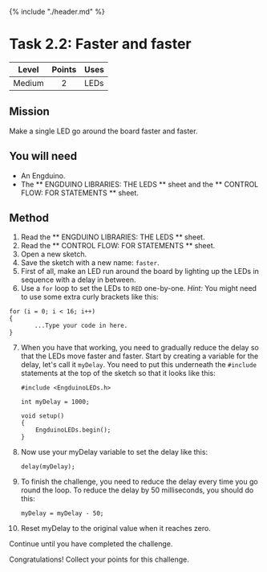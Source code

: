 {% include "./header.md" %}

# Task 2.2: Faster and faster 
| Level| Points | Uses |
| ------ |:------:|------|
| Medium | 2 | LEDs |

## Mission

Make a single LED go around the board faster and faster.  

## You will need
* An Engduino.
* The ** ENGDUINO LIBRARIES: THE LEDS ** sheet and the ** CONTROL FLOW: FOR STATEMENTS ** sheet.

## Method
1. Read the ** ENGDUINO LIBRARIES: THE LEDS ** sheet.
2. Read the  ** CONTROL FLOW: FOR STATEMENTS ** sheet.
3. Open a new sketch.
4. Save the sketch with a new name: ```faster```.
5. First of all, make an LED run around the board by lighting up the LEDs in sequence with a delay in between.  
6. Use a ```for``` loop to set the LEDs to ```RED``` one-by-one. *Hint:* You might need to use some extra curly brackets like this:
```
for (i = 0; i < 16; i++)
{
       ...Type your code in here.
}
```

7. When you have that working, you need to gradually reduce the delay so that the LEDs move faster and faster. Start by creating a variable for the delay, let's call it ```myDelay```. You need to put this underneath the ```#include``` statements at the top of the sketch so that it looks like this:

	```
	#include <EngduinoLEDs.h>

	int myDelay = 1000;

	void setup() 
	{
		EngduinoLEDs.begin();
	}
	```

7. Now use your myDelay variable to set the delay like this:

	```
	delay(myDelay);
	```

8. To finish the challenge, you need to reduce the delay every time you go round the loop. To reduce the delay by 50 milliseconds, you should do this:

	```
	myDelay = myDelay - 50;
	```

9. Reset myDelay to the original value	when it reaches zero.


Continue until you have completed the challenge.





Congratulations! Collect your points for this challenge.

<!---
{% include "./rae.md" %}
-->
